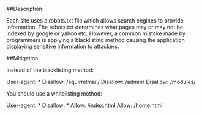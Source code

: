 ##Description:

Each site uses a robots.txt file which allows search engines to provide information.
The robots.txt determines what pages may or may not be indexed by google or yahoo etc.
However, a common mistake made by programmers is applying a blacklisting method causing
the application displaying sensitive information to attackers.

##Mitigation:

Instead of the blacklisting method:

User-agent: *
Disallow: /squirrelmail/
Disallow: /admin/
Disallow: /modules/

You should use a whitelisting method:

User-agent: *
Disallow: *
Allow: /index.html
Allow: /home.html
